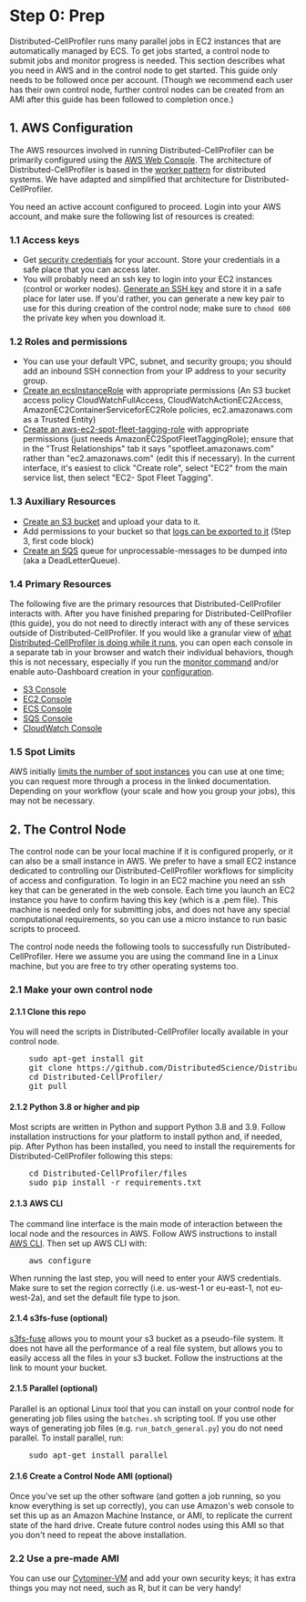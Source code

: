 # Step 0: Prep

Distributed-CellProfiler runs many parallel jobs in EC2 instances that are automatically managed by ECS.
To get jobs started, a control node to submit jobs and monitor progress is needed.
This section describes what you need in AWS and in the control node to get started.
This guide only needs to be followed once per account. 
(Though we recommend each user has their own control node, further control nodes can be created from an AMI after this guide has been followed to completion once.)


## 1. AWS Configuration

The AWS resources involved in running Distributed-CellProfiler can be primarily configured using the [AWS Web Console](https://aws.amazon.com/console/).
The architecture of Distributed-CellProfiler is based in the [worker pattern](https://aws.amazon.com/blogs/compute/better-together-amazon-ecs-and-aws-lambda/) for distributed systems.
We have adapted and simplified that architecture for Distributed-CellProfiler.

You need an active account configured to proceed. Login into your AWS account, and make sure the following list of resources is created:

### 1.1 Access keys
* Get [security credentials](http://docs.aws.amazon.com/IAM/latest/UserGuide/id_credentials_access-keys.html) for your account.
Store your credentials in a safe place that you can access later.
* You will probably need an ssh key to login into your EC2 instances (control or worker nodes).
[Generate an SSH key](http://docs.aws.amazon.com/AWSEC2/latest/UserGuide/ec2-key-pairs.html) and store it in a safe place for later use.
If you'd rather, you can generate a new key pair to use for this during creation of the control node; make sure to `chmod 600` the private key when you download it.

### 1.2 Roles and permissions
* You can use your default VPC, subnet, and security groups; you should add an inbound SSH connection from your IP address to your security group.
* [Create an ecsInstanceRole](http://docs.aws.amazon.com/AmazonECS/latest/developerguide/instance_IAM_role.html) with appropriate permissions (An S3 bucket access policy CloudWatchFullAccess, CloudWatchActionEC2Access, AmazonEC2ContainerServiceforEC2Role policies, ec2.amazonaws.com as a Trusted Entity)
* [Create an aws-ec2-spot-fleet-tagging-role](http://docs.aws.amazon.com/AWSEC2/latest/UserGuide/spot-fleet-requests.html) with appropriate permissions (just needs AmazonEC2SpotFleetTaggingRole); ensure that in the "Trust Relationships" tab it says "spotfleet.amazonaws.com" rather than "ec2.amazonaws.com" (edit this if necessary).
In the current interface, it's easiest to click "Create role", select "EC2" from the main service list, then select "EC2- Spot Fleet Tagging".

### 1.3 Auxiliary Resources
* [Create an S3 bucket](http://docs.aws.amazon.com/AmazonS3/latest/gsg/CreatingABucket.html) and upload your data to it.
* Add permissions to your bucket so that [logs can be exported to it](https://docs.aws.amazon.com/AmazonCloudWatch/latest/logs/S3ExportTasksConsole.html) (Step 3, first code block)
* [Create an SQS](http://docs.aws.amazon.com/AWSSimpleQueueService/latest/SQSGettingStartedGuide/CreatingQueue.html) queue for unprocessable-messages to be dumped into (aka a DeadLetterQueue).

### 1.4 Primary Resources
The following five are the primary resources that Distributed-CellProfiler interacts with.
After you have finished preparing for Distributed-CellProfiler (this guide), you do not need to directly interact with any of these services outside of Distributed-CellProfiler.
If you would like a granular view of [what Distributed-CellProfiler is doing while it runs](overview_2.md), you can open each console in a separate tab in your browser and watch their individual behaviors, though this is not necessary, especially if you run the [monitor command](step_4_monitor.md) and/or enable auto-Dashboard creation in your [configuration](step_1_configuration.md).
* [S3 Console](https://console.aws.amazon.com/s3)
* [EC2 Console](https://console.aws.amazon.com/ec2/)
* [ECS Console](https://console.aws.amazon.com/ecs/)
* [SQS Console](https://console.aws.amazon.com/sqs/)
* [CloudWatch Console](https://console.aws.amazon.com/cloudwatch/)

### 1.5 Spot Limits
AWS initially [limits the number of spot instances](https://docs.aws.amazon.com/AWSEC2/latest/UserGuide/using-spot-limits.html) you can use at one time; you can request more through a process in the linked documentation.
Depending on your workflow (your scale and how you group your jobs), this may not be necessary.

## 2. The Control Node
The control node can be your local machine if it is configured properly, or it can also be a small instance in AWS.
We prefer to have a small EC2 instance dedicated to controlling our Distributed-CellProfiler workflows for simplicity of access and configuration.
To login in an EC2 machine you need an ssh key that can be generated in the web console.
Each time you launch an EC2 instance you have to confirm having this key (which is a .pem file).
This machine is needed only for submitting jobs, and does not have any special computational requirements, so you can use a micro instance to run basic scripts to proceed.  

The control node needs the following tools to successfully run Distributed-CellProfiler.
Here we assume you are using the command line in a Linux machine, but you are free to try other operating systems too.

### 2.1 Make your own control node

#### 2.1.1 Clone this repo
You will need the scripts in Distributed-CellProfiler locally available in your control node.
<pre>
    sudo apt-get install git
    git clone https://github.com/DistributedScience/Distributed-CellProfiler.git
    cd Distributed-CellProfiler/
    git pull
</pre>

#### 2.1.2 Python 3.8 or higher and pip
Most scripts are written in Python and support Python 3.8 and 3.9.
Follow installation instructions for your platform to install python and, if needed, pip.
After Python has been installed, you need to install the requirements for Distributed-CellProfiler following this steps:

<pre>
    cd Distributed-CellProfiler/files
    sudo pip install -r requirements.txt
</pre>

#### 2.1.3 AWS CLI
The command line interface is the main mode of interaction between the local node and the resources in AWS.
Follow AWS instructions to install [AWS CLI](https://docs.aws.amazon.com/cli/latest/userguide/getting-started-install.html).
Then set up AWS CLI with:
<pre>
    aws configure
</pre>

When running the last step, you will need to enter your AWS credentials.  
Make sure to set the region correctly (i.e. us-west-1 or eu-east-1, not eu-west-2a), and set the default file type to json.

#### 2.1.4 s3fs-fuse (optional)
[s3fs-fuse](https://github.com/s3fs-fuse/s3fs-fuse) allows you to mount your s3 bucket as a pseudo-file system.
It does not have all the performance of a real file system, but allows you to easily access all the files in your s3 bucket.
Follow the instructions at the link to mount your bucket.

#### 2.1.5 Parallel (optional)
Parallel is an optional Linux tool that you can install on your control node for generating job files using the `batches.sh` scripting tool.
If you use other ways of generating job files (e.g. `run_batch_general.py`) you do not need parallel.
To install parallel, run:
<pre>
    sudo apt-get install parallel
</pre>

#### 2.1.6 Create a Control Node AMI (optional)
Once you've set up the other software (and gotten a job running, so you know everything is set up correctly), you can use Amazon's web console to set this up as an Amazon Machine Instance, or AMI, to replicate the current state of the hard drive.
Create future control nodes using this AMI so that you don't need to repeat the above installation.

### 2.2 Use a pre-made AMI
You can use our [Cytominer-VM](https://github.com/cytomining/cytominer-vm) and add your own security keys; it has extra things you may not need, such as R, but it can be very handy!
